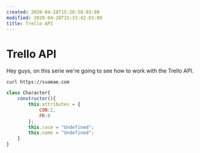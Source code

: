 ```yaml
---
created: 2020-04-28T15:28:58-03:00
modified: 2020-04-28T15:33:42-03:00
title: Trello API
---
```


# Trello API
 Hey guys, on this serie we're going to see how to work with the Trello API.

```shell
curl https://suamae.com
```

```javascript
class Character{
    constructor(){
        this.attributes = {
            CON:2,
            FR:0
        };
        this.race = "Undefined";
        this.name = "Undefined";
    }
}
```